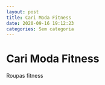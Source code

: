 ```yaml
---
layout: post
title: Cari Moda Fitness
date: 2020-09-16 19:12:23 
categories: Sem categoria
---
```


# Cari Moda Fitness

Roupas fitness
